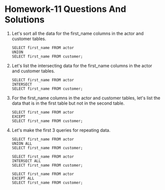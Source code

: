 # Homework-11 Questions And Solutions

1. Let's sort all the data for the first_name columns in the actor and customer tables.

    ```
    SELECT first_name FROM actor
    UNION
    SELECT first_name FROM customer;
    ```

2. Let's list the intersecting data for the first_name columns in the actor and customer tables.

    ```
    SELECT first_name FROM actor
    INTERSECT
    SELECT first_name FROM customer;
    ```

3. For the first_name columns in the actor and customer tables, let's list the data that is in the first table but not in the second table.

    ```
    SELECT first_name FROM actor
    EXCEPT
    SELECT first_name FROM customer;
    ```

4. Let's make the first 3 queries for repeating data.

    ```
    SELECT first_name FROM actor
    UNION ALL
    SELECT first_name FROM customer;
    ```

    ```
    SELECT first_name FROM actor
    INTERSECT ALL
    SELECT first_name FROM customer;
    ```
    
    ```
    SELECT first_name FROM actor
    EXCEPT ALL
    SELECT first_name FROM customer;
    ```


